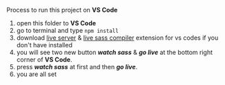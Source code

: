 Process to run this project on **VS Code**

1) open this folder to **VS Code**
2) go to terminal and type `npm install`
3) download [live server](https://marketplace.visualstudio.com/items?itemName=ritwickdey.LiveServer) & [live sass compiler](https://marketplace.visualstudio.com/items?itemName=ritwickdey.live-sass) extension for vs codes if you don't have installed
4) you will see two new button <i>**watch sass**</i> & <i>**go live**</i> at the bottom right corner of **VS Code**.
5) press <i>**watch sass**</i> at first and then <i>**go live**</i>.
6) you are all set